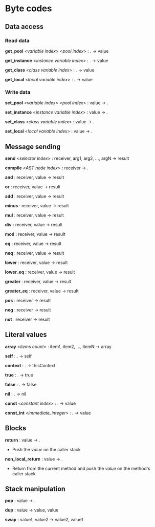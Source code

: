 # Byte codes

## Data access

### Read data
**get_pool** <*variable index*> <*pool index*> : . -> value

**get_instance** <*instance variable index*> : . -> value

**get_class** <*class variable index*> : . -> value

**get_local** <*local variable index*> : . -> value

### Write data
**set_pool** <*variable index*> <*pool index*> : value -> .

**set_instance** <*instance variable index*> : value -> . 

**set_class** <*class variable index*> : value -> . 

**set_local** <*local variable index*> : value -> . 

## Message sending
**send** <*selector index*> : receiver, arg1, arg2, ..., argN -> result

**compile** <*AST node index*> : receiver -> .

**and** : receiver, value -> result

**or** : receiver, value -> result

**add** : receiver, value -> result

**minus** : receiver, value -> result

**mul** : receiver, value -> result

**div** : receiver, value -> result

**mod** : receiver, value -> result

**eq** : receiver, value -> result

**neq** : receiver, value -> result

**lower** : receiver, value -> result

**lower_eq** : receiver, value -> result

**greater** : receiver, value -> result

**greater_eq** : receiver, value -> result

**pos** : receiver -> result

**neg** : receiver -> result

**not** : receiver -> result

## Literal values
**array** <*items count*> : item1, item2, ..., itemN -> array

**self** : . -> self

**context** : . -> thisContext

**true** : . -> true

**false** : . -> false

**nil** : . -> nil

**const** <*constant index*> : . -> value

**const_int** <*immediate_integer*> : . -> value

## Blocks
**return** : value -> .
- Push the *value* on the caller stack

**non_local_return** : value -> .
- Return from the current method and push the *value* on the 
  method's caller stack

## Stack manipulation
**pop** : value -> .

**dup** : value -> value, value

**swap** : value1, value2 -> value2, value1
